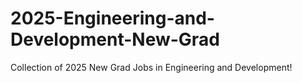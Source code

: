 # 2025-Engineering-and-Development-New-Grad
Collection of 2025 New Grad Jobs in Engineering and Development!
